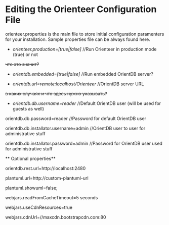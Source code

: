 # Editing the Orienteer Configuration File

orienteer.properties is the main file to store initial configuration paramenters for your installation. Sample properties file can be always found here.

* *orienteer.production=[true|false]* //Run Orienteer in production mode (true) or not

 ~~что это значит?~~

* *orientdb.embedded=[true|false]* //Run embedded OrientDB server?

* *orientdb.url=remote:localhost/Orienteer* //OrientDB server URL

 ~~в каких случаях и что здесь нужно указывать?~~

* *orientdb.db.username=reader* //Default OrientDB user (will be used for guests as well)

orientdb.db.password=reader               //Password for default OrientDB user

orientdb.db.installator.username=admin    //OrientDB user to user for administrative stuff

orientdb.db.installator.password=admin    //Password for OrientDB user used for administrative stuff

** Optional properties**

orientdb.rest.url=http://localhost:2480

plantuml.url=http://custom-plantuml-url

plantuml.showuml=false;

webjars.readFromCacheTimeout=5 seconds

webjars.useCdnResources=true

webjars.cdnUrl=//maxcdn.bootstrapcdn.com:80
